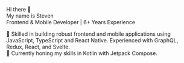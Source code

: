 Hi there 👋 <br/>
My name is Steven \
Frontend & Mobile Developer | 6+ Years Experience

🔭 Skilled in building robust frontend and mobile applications using JavaScript, TypeScript and React Native. Experienced with GraphQL, Redux, React, and Svelte. \
🌱 Currently honing my skills in Kotlin with Jetpack Compose.

<!--
**varpstar/varpstar** is a ✨ _special_ ✨ repository because its `README.md` (this file) appears on your GitHub profile.

Here are some ideas to get you started:

- 🔭 I’m currently working on ...
- 🌱 I’m currently learning ...
- 👯 I’m looking to collaborate on ...
- 🤔 I’m looking for help with ...
- 💬 Ask me about ...
- 📫 How to reach me: ...
- 😄 Pronouns: ...
- ⚡ Fun fact: ...
-->

